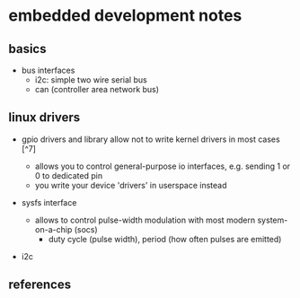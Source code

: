 # embedded development notes

## basics

- bus interfaces
  - i2c: simple two wire serial bus
  - can (controller area network bus)



## linux drivers

- gpio drivers and library allow not to write kernel drivers in most cases [^7]
  - allows you to control general-purpose io interfaces, e.g. sending 1 or 0 to dedicated pin
  - you write your device 'drivers' in userspace instead

- sysfs interface
  - allows to control pulse-width modulation with most modern system-on-a-chip (socs)
    - duty cycle (pulse width), period (how often pulses are emitted)

- i2c


## references

[^1]: https://www.youtube.com/watch?v=QIO2pJqMxjE
